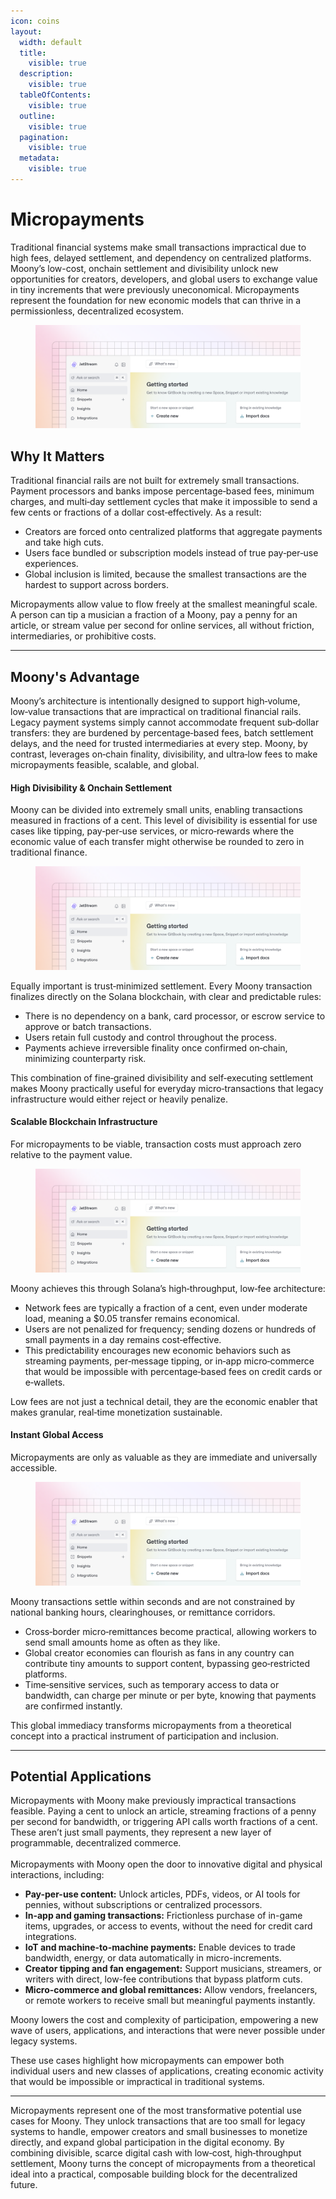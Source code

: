 ```yaml
---
icon: coins
layout:
  width: default
  title:
    visible: true
  description:
    visible: true
  tableOfContents:
    visible: true
  outline:
    visible: true
  pagination:
    visible: true
  metadata:
    visible: true
---
```


# Micropayments

Traditional financial systems make small transactions impractical due to high fees, delayed settlement, and dependency on centralized platforms. Moony’s low-cost, onchain settlement and divisibility unlock new opportunities for creators, developers, and global users to exchange value in tiny increments that were previously uneconomical. Micropayments represent the foundation for new economic models that can thrive in a permissionless, decentralized ecosystem.

<figure><img src="../.gitbook/assets/image.webp" alt=""><figcaption></figcaption></figure>

## Why It Matters

Traditional financial rails are not built for extremely small transactions. Payment processors and banks impose percentage‑based fees, minimum charges, and multi‑day settlement cycles that make it impossible to send a few cents or fractions of a dollar cost‑effectively. As a result:

* Creators are forced onto centralized platforms that aggregate payments and take high cuts.
* Users face bundled or subscription models instead of true pay‑per‑use experiences.
* Global inclusion is limited, because the smallest transactions are the hardest to support across borders.

Micropayments allow value to flow freely at the smallest meaningful scale. A person can tip a musician a fraction of a Moony, pay a penny for an article, or stream value per second for online services, all without friction, intermediaries, or prohibitive costs.

***

## Moony's Advantage

Moony’s architecture is intentionally designed to support high‑volume, low‑value transactions that are impractical on traditional financial rails. Legacy payment systems simply cannot accommodate frequent sub‑dollar transfers: they are burdened by percentage‑based fees, batch settlement delays, and the need for trusted intermediaries at every step. Moony, by contrast, leverages on‑chain finality, divisibility, and ultra‑low fees to make micropayments feasible, scalable, and global.

#### High Divisibility & Onchain Settlement

Moony can be divided into extremely small units, enabling transactions measured in fractions of a cent. This level of divisibility is essential for use cases like tipping, pay‑per‑use services, or micro‑rewards where the economic value of each transfer might otherwise be rounded to zero in traditional finance.

<figure><img src="../.gitbook/assets/image.webp" alt=""><figcaption></figcaption></figure>

Equally important is trust‑minimized settlement. Every Moony transaction finalizes directly on the Solana blockchain, with clear and predictable rules:

* There is no dependency on a bank, card processor, or escrow service to approve or batch transactions.
* Users retain full custody and control throughout the process.
* Payments achieve irreversible finality once confirmed on‑chain, minimizing counterparty risk.

This combination of fine‑grained divisibility and self‑executing settlement makes Moony practically useful for everyday micro‑transactions that legacy infrastructure would either reject or heavily penalize.

#### Scalable Blockchain Infrastructure&#x20;

For micropayments to be viable, transaction costs must approach zero relative to the payment value.&#x20;

<figure><img src="../.gitbook/assets/image.webp" alt=""><figcaption></figcaption></figure>

Moony achieves this through Solana’s high‑throughput, low‑fee architecture:

* Network fees are typically a fraction of a cent, even under moderate load, meaning a $0.05 transfer remains economical.
* Users are not penalized for frequency; sending dozens or hundreds of small payments in a day remains cost‑effective.
* This predictability encourages new economic behaviors such as streaming payments, per‑message tipping, or in‑app micro‑commerce that would be impossible with percentage‑based fees on credit cards or e‑wallets.

Low fees are not just a technical detail, they are the economic enabler that makes granular, real‑time monetization sustainable.

#### Instant Global Access

Micropayments are only as valuable as they are immediate and universally accessible.&#x20;

<figure><img src="../.gitbook/assets/image.webp" alt=""><figcaption></figcaption></figure>

Moony transactions settle within seconds and are not constrained by national banking hours, clearinghouses, or remittance corridors.

* Cross‑border micro‑remittances become practical, allowing workers to send small amounts home as often as they like.
* Global creator economies can flourish as fans in any country can contribute tiny amounts to support content, bypassing geo‑restricted platforms.
* Time‑sensitive services, such as temporary access to data or bandwidth, can charge per minute or per byte, knowing that payments are confirmed instantly.

This global immediacy transforms micropayments from a theoretical concept into a practical instrument of participation and inclusion.

***

## Potential Applications

Micropayments with Moony make previously impractical transactions feasible. Paying a cent to unlock an article, streaming fractions of a penny per second for bandwidth, or triggering API calls worth fractions of a cent. These aren’t just small payments, they represent a new layer of programmable, decentralized commerce.\
\
Micropayments with Moony open the door to innovative digital and physical interactions, including:

* **Pay-per-use content:** Unlock articles, PDFs, videos, or AI tools for pennies, without subscriptions or centralized processors.
* **In-app and gaming transactions:** Frictionless purchase of in-game items, upgrades, or access to events, without the need for credit card integrations.
* **IoT and machine-to-machine payments:** Enable devices to trade bandwidth, energy, or data automatically in micro-increments.
* **Creator tipping and fan engagement:** Support musicians, streamers, or writers with direct, low-fee contributions that bypass platform cuts.
* **Micro-commerce and global remittances:** Allow vendors, freelancers, or remote workers to receive small but meaningful payments instantly.

Moony lowers the cost and complexity of participation, empowering a new wave of users, applications, and interactions that were never possible under legacy systems.

These use cases highlight how micropayments can empower both individual users and new classes of applications, creating economic activity that would be impossible or impractical in traditional systems.

***

Micropayments represent one of the most transformative potential use cases for Moony. They unlock transactions that are too small for legacy systems to handle, empower creators and small businesses to monetize directly, and expand global participation in the digital economy. By combining divisible, scarce digital cash with low‑cost, high‑throughput settlement, Moony turns the concept of micropayments from a theoretical ideal into a practical, composable building block for the decentralized future.
